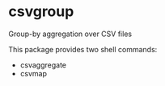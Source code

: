csvgroup
========

Group-by aggregation over CSV files

This package provides two shell commands:
* csvaggregate
* csvmap
